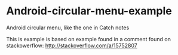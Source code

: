 # Android-circular-menu-example
Android circular menu, like the one in Catch notes

This is example is based on example found in a comment found on stackowerflow: http://stackoverflow.com/a/15752807